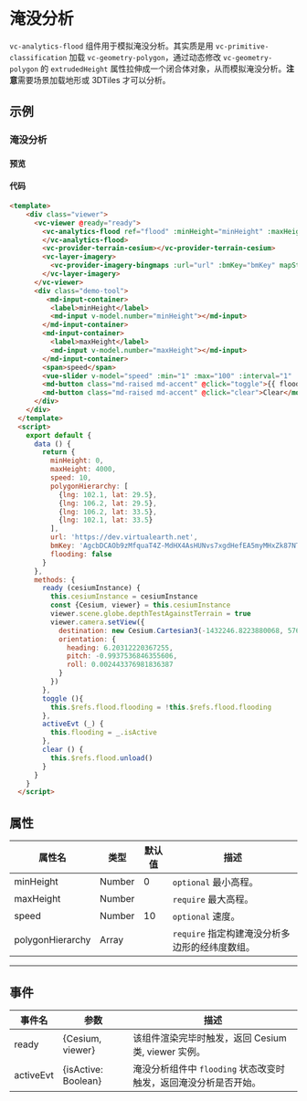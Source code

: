 # 淹没分析

`vc-analytics-flood` 组件用于模拟淹没分析。其实质是用 `vc-primitive-classification` 加载 `vc-geometry-polygon`，通过动态修改 `vc-geometry-polygon` 的 `extrudedHeight` 属性拉伸成一个闭合体对象，从而模拟淹没分析。**注意**需要场景加载地形或 3DTiles 才可以分析。

## 示例

### 淹没分析

#### 预览

<doc-preview>
  <template>
    <div class="viewer">
      <vc-viewer @ready="ready">
        <vc-analytics-flood ref="flood" :minHeight="minHeight" :maxHeight="maxHeight" :speed="speed" :polygonHierarchy="polygonHierarchy" @activeEvt="activeEvt">
        </vc-analytics-flood>
        <vc-provider-terrain-cesium></vc-provider-terrain-cesium>
        <vc-layer-imagery>
          <vc-provider-imagery-bingmaps :url="url" :bmKey="bmKey" mapStyle="Aerial"></vc-provider-imagery-bingmaps>
        </vc-layer-imagery>
      </vc-viewer>
      <div class="demo-tool">
         <md-input-container>
          <label>minHeight</label>
          <md-input v-model.number="minHeight"></md-input>
        </md-input-container>
        <md-input-container>
          <label>maxHeight</label>
          <md-input v-model.number="maxHeight"></md-input>
        </md-input-container>
        <span>speed</span>
        <vue-slider v-model="speed" :min="1" :max="100" :interval="1"  ></vue-slider>
        <md-button class="md-raised md-accent" @click="toggle">{{ flooding ? 'Stop' : 'Start' }}</md-button>
        <md-button class="md-raised md-accent" @click="clear">Clear</md-button>
      </div>
    </div>
  </template>
  <script>
    export default {
      data () {
        return {
          minHeight: 0,
          maxHeight: 4000,
          speed: 10,
          polygonHierarchy: [
            {lng: 102.1, lat: 29.5},
            {lng: 106.2, lat: 29.5},
            {lng: 106.2, lat: 33.5},
            {lng: 102.1, lat: 33.5}
          ],
          url: 'https://dev.virtualearth.net',
          bmKey: 'AgcbDCAOb9zMfquaT4Z-MdHX4AsHUNvs7xgdHefEA5myMHxZk87NTNgdLbG90IE-', // 可到(https://www.bingmapsportal.com/)申请Key。
          flooding: false
        }
      },
      methods: {
        ready (cesiumInstance) {
          this.cesiumInstance = cesiumInstance
          const {Cesium, viewer} = this.cesiumInstance
          viewer.scene.globe.depthTestAgainstTerrain = true
          viewer.camera.setView({
            destination: new Cesium.Cartesian3(-1432246.8223880068, 5761224.588247942, 3297281.1889481535),
            orientation: {
              heading: 6.20312220367255,
              pitch: -0.9937536846355606,
              roll: 0.002443376981836387
            }
          })
        },
        toggle (){
          this.$refs.flood.flooding = !this.$refs.flood.flooding
        },
        activeEvt (_) {
          this.flooding = _.isActive
        },
        clear () {
          this.$refs.flood.unload()
        }
      }
    }
  </script>
</doc-preview>

#### 代码

```html
<template>
    <div class="viewer">
      <vc-viewer @ready="ready">
        <vc-analytics-flood ref="flood" :minHeight="minHeight" :maxHeight="maxHeight" :speed="speed" :polygonHierarchy="polygonHierarchy" @activeEvt="activeEvt">
        </vc-analytics-flood>
        <vc-provider-terrain-cesium></vc-provider-terrain-cesium>
        <vc-layer-imagery>
          <vc-provider-imagery-bingmaps :url="url" :bmKey="bmKey" mapStyle="Aerial"></vc-provider-imagery-bingmaps>
        </vc-layer-imagery>
      </vc-viewer>
      <div class="demo-tool">
         <md-input-container>
          <label>minHeight</label>
          <md-input v-model.number="minHeight"></md-input>
        </md-input-container>
        <md-input-container>
          <label>maxHeight</label>
          <md-input v-model.number="maxHeight"></md-input>
        </md-input-container>
        <span>speed</span>
        <vue-slider v-model="speed" :min="1" :max="100" :interval="1"  ></vue-slider>
        <md-button class="md-raised md-accent" @click="toggle">{{ flooding ? 'Stop' : 'Start' }}</md-button>
        <md-button class="md-raised md-accent" @click="clear">Clear</md-button>
      </div>
    </div>
  </template>
  <script>
    export default {
      data () {
        return {
          minHeight: 0,
          maxHeight: 4000,
          speed: 10,
          polygonHierarchy: [
            {lng: 102.1, lat: 29.5},
            {lng: 106.2, lat: 29.5},
            {lng: 106.2, lat: 33.5},
            {lng: 102.1, lat: 33.5}
          ],
          url: 'https://dev.virtualearth.net',
          bmKey: 'AgcbDCAOb9zMfquaT4Z-MdHX4AsHUNvs7xgdHefEA5myMHxZk87NTNgdLbG90IE-', // 可到(https://www.bingmapsportal.com/)申请Key。
          flooding: false
        }
      },
      methods: {
        ready (cesiumInstance) {
          this.cesiumInstance = cesiumInstance
          const {Cesium, viewer} = this.cesiumInstance
          viewer.scene.globe.depthTestAgainstTerrain = true
          viewer.camera.setView({
            destination: new Cesium.Cartesian3(-1432246.8223880068, 5761224.588247942, 3297281.1889481535),
            orientation: {
              heading: 6.20312220367255,
              pitch: -0.9937536846355606,
              roll: 0.002443376981836387
            }
          })
        },
        toggle (){
          this.$refs.flood.flooding = !this.$refs.flood.flooding
        },
        activeEvt (_) {
          this.flooding = _.isActive
        },
        clear () {
          this.$refs.flood.unload()
        }
      }
    }
  </script>
```

## 属性

| 属性名           | 类型   | 默认值 | 描述                                           |
| ---------------- | ------ | ------ | ---------------------------------------------- |
| minHeight        | Number | 0      | `optional` 最小高程。                          |
| maxHeight        | Number |        | `require` 最大高程。                           |
| speed            | Number | 10     | `optional` 速度。                              |
| polygonHierarchy | Array  |        | `require` 指定构建淹没分析多边形的经纬度数组。 |

---

## 事件

| 事件名    | 参数                | 描述                                                           |
| --------- | ------------------- | -------------------------------------------------------------- |
| ready     | {Cesium, viewer}    | 该组件渲染完毕时触发，返回 Cesium 类, viewer 实例。            |
| activeEvt | {isActive: Boolean} | 淹没分析组件中 `flooding` 状态改变时触发，返回淹没分析是否开始。 |

